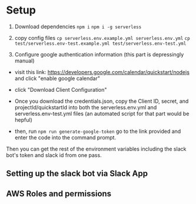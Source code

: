 # Setup 
 
1) Download dependencies
```npm i```
```npm i -g serverless```

2) copy config files
```cp serverless.env.example.yml serverless.env.yml```
```cp test/serverless.env-test.example.yml test/serverless.env-test.yml```

3) Configure google authentication information (this part is depressingly manual)
- visit this link: https://developers.google.com/calendar/quickstart/nodejs and click "enable google calendar"

- click "Download Client Configuration"

- Once you download the credentials.json, copy the Client ID, secret, and projectId/quickstartId into both the serverless.env.yml and serverless.env-test.yml files (an automated script for that part would be hepful)

- then, 
  run ```npm run generate-google-token``` 
  go to the link provided and enter the code into the command prompt.


Then you can get the rest of the environment variables including the slack bot's token and slack id from one pass.

## Setting up the slack bot via Slack App



## AWS Roles and permissions

